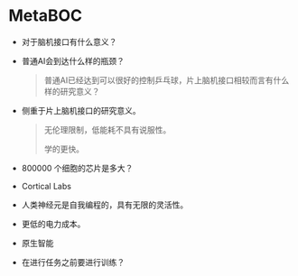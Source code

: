 # MetaBOC

- 对于脑机接口有什么意义？

- 普通AI会到达什么样的瓶颈？

  > 普通AI已经达到可以很好的控制乒乓球，片上脑机接口相较而言有什么样的研究意义？

- 侧重于片上脑机接口的研究意义。

  > 无伦理限制，低能耗不具有说服性。
  >
  > 学的更快。

- 800000 个细胞的芯片是多大？

- Cortical Labs

- 人类神经元是自我编程的，具有无限的灵活性。

- 更低的电力成本。

- 原生智能

- 在进行任务之前要进行训练？